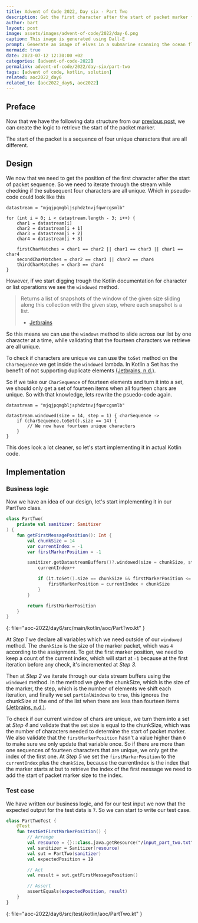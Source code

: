 ```yaml
---
title: Advent of Code 2022, Day six - Part Two
description: Get the first character after the start of packet marker from the stream.
author: bart
layout: post
image: assets/images/advent-of-code/2022/day-6.png
caption: This image is generated using Dall-E
prompt: Generate an image of elves in a submarine scanning the ocean floor with sonar rays in a minimalistic flat design
mermaid: true
date: 2023-07-12 12:30:00 +02
categories: [advent-of-code-2022]
permalink: advent-of-code/2022/day-six/part-two
tags: [advent of code, kotlin, solution]
related: aoc2022_day6
related_to: [aoc2022_day6, aoc2022]
---
```


## Preface

Now that we have the following data structure from our [previous post](./2023-06-28-sanitizer.md), we can create the logic to retrieve the  start of the packet marker.

The start of the packet is a sequence of four unique characters that are all different.

## Design

We now that we need to get the position of the first character after the start of packet sequence. So we need to iterate through
the stream while checking if the subsequent four characters are all unique. Which in pseudo-code could look like this

```
datastream = "mjqjpqmgbljsphdztnvjfqwrcgsmlb"

for (int i = 0; i < datastream.length - 3; i++) {
    char1 = datastream[i]
    char2 = datastream[i + 1]
    char3 = datastream[i + 2]
    char4 = datastream[i + 3]

    firstCharMatches = char1 == char2 || char1 == char3 || char1 == char4
    secondCharMatches = char2 == char3 || char2 == char4
    thirdCharMatches = char3 == char4
}
```

However, if we start digging trough the Kotlin documentation for character or list operations we see the `windowed` method. 

> Returns a list of snapshots of the window of the given size sliding along this collection with the given step, where each snapshot is a list.
> - [Jetbrains](https://kotlinlang.org/api/latest/jvm/stdlib/kotlin.collections/windowed.html)

So this means we can use the `windows` method to slide across our list by one character at a time, while validating that the fourteen characters we retrieve are all unique.

To check if characters are unique we can use the `toSet` method on the `CharSequence` we get inside the `windowed` lambda.
In Kotlin a Set has the benefit of not supporting duplicate elements [(Jetbrains, n.d.)](https://kotlinlang.org/api/latest/jvm/stdlib/kotlin.collections/-set/#kotlin.collections.Set).

So if we take our `CharSequence` of fourteen elements and turn it into a set, we should only get a set of fourteen items when all fourteen chars are unique. So with that knowledge, lets rewrite the psuedo-code again.

```
datastream = "mjqjpqmgbljsphdztnvjfqwrcgsmlb"

datastream.windowed(size = 14, step = 1) { charSequence ->
    if (charSequence.toSet().size == 14) {
        // We now have fourteen unique characters
    }
}
```

This does look a lot cleaner, so let's start implementing it in actual Kotlin code.

## Implementation

### Business logic

Now we have an idea of our design, let's start implementing it in our PartTwo class.

```kotlin
class PartTwo(
    private val sanitizer: Sanitizer
) {
    fun getFirstMessagePosition(): Int {
        val chunkSize = 14
        var currentIndex = -1
        var firstMarkerPosition = -1

        sanitizer.getDatastreamBuffers()?.windowed(size = chunkSize, step = 1, partialWindows = true) {
            currentIndex++

            if (it.toSet().size == chunkSize && firstMarkerPosition <= 0) {
                firstMarkerPosition = currentIndex + chunkSize
            }
        }

        return firstMarkerPosition
    }
}
```
{: file="aoc-2022/day6/src/main/kotlin/aoc/PartTwo.kt" }

At _Step 1_ we declare all variables which we need outside of our `windowed` method. The `chunkSize` is the size of the marker packet, which was `4` according to the assignment. To get the first marker position, we need to keep a count of the current index, which will start at `-1` because at the first iteration before any check, it's incremented at _Step 3_.

Then at _Step 2_ we iterate through our data stream buffers using the `windowed` method. In the method we give the chunkSize, which is the size of the marker, the step, which is the number of elements we shift each iteration, and finally we set `partialWindows` to `true`, this ignores the chunkSize at the end of the list when there are less than fourteen items [(Jetbrains, n.d.)](https://kotlinlang.org/api/latest/jvm/stdlib/kotlin.collections/windowed.html).

To check if our current window of chars are unique, we turn them into a set at _Step 4_ and validate that the set size is equal to the chunkSize, which was the number of characters needed to determine the start of packet marker. We also validate that the `firstMarkerPosition` hasn't a value higher than `0` to make sure we only update that variable once. So if there are more than one sequences of fourteen characters that are unique, we only get the index of the first one. At _Step 5_ we set the `firstMarkerPosition` to the `currentIndex` plus the `chunkSize`, because the currentIndex is the index that the marker starts at but to retrieve the index of the first message we need to add the start of packet marker size to the index.

### Test case

We have written our business logic, and for our test input we now that the expected output for the test data is `7`. So we can start to write our test case.

```kotlin
class PartTwoTest {
    @Test
    fun testGetFirstMarkerPosition() {
        // Arrange
        val resource = {}::class.java.getResource("/input_part_two.txt")
        val sanitizer = Sanitizer(resource)
        val sut = PartTwo(sanitizer)
        val expectedPosition = 19

        // Act
        val result = sut.getFirstMessagePosition()

        // Assert
        assertEquals(expectedPosition, result)
    }
}
```
{: file="aoc-2022/day6/src/test/kotlin/aoc/PartTwo.kt" }
